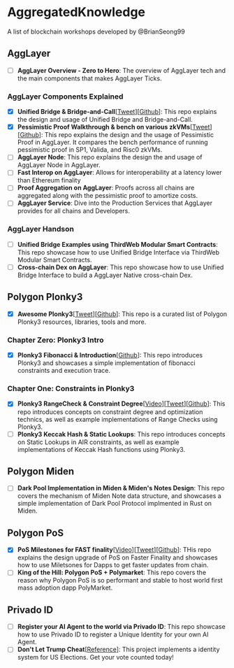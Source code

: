 # AggregatedKnowledge
A list of blockchain workshops developed by @BrianSeong99

## AggLayer
- [ ] **AggLayer Overview - Zero to Hero**: The overview of AggLayer tech and the main components that makes AggLayer Ticks.
### AggLayer Components Explained
- [x] **Unified Bridge & Bridge-and-Call**[[Tweet](https://x.com/BrianSeong99/status/1857518126633816175)][[Github](https://github.com/BrianSeong99/AggLayer_UnifiedBridge)]: This repo explains the design and usage of Unified Bridge and Bridge-and-Call.
- [x] **Pessimistic Proof Walkthrough & bench on various zkVMs**[[Tweet]()][[Github](https://github.com/BrianSeong99/AggLayer_PessimisticProof)]: This repo explains the design and the usage of Pessimistic Proof in AggLayer. It compares the bench performance of running pessimistic proof in SP1, Valida, and Risc0 zkVMs.
- [ ] **AggLayer Node**: This repo explains the design the and usage of AggLayer Node in AggLayer. 
- [ ] **Fast Interop on AggLayer**: Allows for interoperability at a latency lower than Ethereum finality
- [ ] **Proof Aggregation on AggLayer**: Proofs across all chains are aggregated along with the pessimistic proof to amortize costs.
- [ ] **AggLayer Service**: Dive into the Production Services that AggLayer provides for all chains and Developers.
### AggLayer Handson
- [ ] **Unified Bridge Examples using ThirdWeb Modular Smart Contracts**: This repo showcase how to use Unified Bridge Interface via ThirdWeb Modular Smart Contracts.
- [ ] **Cross-chain Dex on AggLayer**: This repo showcase how to use Unified Bridge Interface to build a AggLayer Native cross-chain Dex.

## Polygon Plonky3
- [x] **Awesome Plonky3**[[Tweet]()][[Github](https://github.com/Plonky3/awesome-plonky3)]: This repo is a curated list of Polygon Plonky3 resources, libraries, tools and more.
### Chapter Zero: Plonky3 Intro
- [x] **Plonky3 Fibonacci & Introduction**[[Github](https://github.com/BrianSeong99/Plonky3_Fibonacci)]: This repo introduces Plonky3 and showcases a simple implementation of fibonacci constraints and execution trace.
### Chapter One: Constraints in Plonky3
- [x] **Plonky3 RangeCheck & Constraint Degree**[[Video](https://www.youtube.com/watch?v=ifMXu8AL8_E)][[Tweet](https://x.com/0xPolygonFdn/status/1846747684348010609)][[Github](https://github.com/BrianSeong99/Plonky3_RangeCheck)]: This repo introduces concepts on constraint degree and optimization technics, as well as example implementations of Range Checks using Plonky3.
- [ ] **Plonky3 Keccak Hash & Static Lookups**: This repo introduces concepts on Static Lookups in AIR constraints, as well as example implementations of Keccak Hash functions using Plonky3.

## Polygon Miden
- [ ] **Dark Pool Implementation in Miden & Miden's Notes Design**: This repo covers the mechanism of Miden Note data structure, and showcases a simple implementation of Dark Pool Protocol implmented in Rust on Miden.

## Polygon PoS
- [x] **PoS Milestones for FAST finality**[[Video](https://www.youtube.com/watch?v=BEuEwF5lBEc)][[Tweet](https://x.com/0xPolygon/status/1836786281948283342)][[Github](https://github.com/BrianSeong99/PolygonPoS_Milestones)]: THis repo explains the design upgrade of PoS on Faster Finality and showcases how to use Miletsones for Dapps to get faster updates from chain.
- [ ] **King of the Hill: Polygon PoS + Polymarket**: This repo covers the reason why Polygon PoS is so performant and stable to host world first mass adoption dapp PolyMarket.

## Privado ID
- [ ] **Register your AI Agent to the world via Privado ID**: This repo showcase how to use Privado ID to register a Unique Identity for your own AI Agent.
- [ ] **Don't Let Trump Cheat**[[Reference](https://x.com/elonmusk/status/1867072151934677231)]: This project implements a identity system for US Elections. Get your vote counted today!
